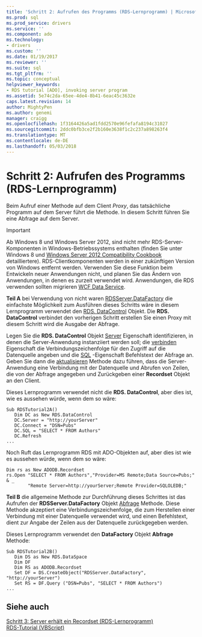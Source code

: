 ```yaml
---
title: 'Schritt 2: Aufrufen des Programms (RDS-Lernprogramm) | Microsoft Docs'
ms.prod: sql
ms.prod_service: drivers
ms.service: ''
ms.component: ado
ms.technology:
- drivers
ms.custom: ''
ms.date: 01/19/2017
ms.reviewer: ''
ms.suite: sql
ms.tgt_pltfrm: ''
ms.topic: conceptual
helpviewer_keywords:
- RDS tutorial [ADO], invoking server program
ms.assetid: 5e74c2da-65ee-4de4-8b41-6eac45c3632e
caps.latest.revision: 14
author: MightyPen
ms.author: genemi
manager: craigg
ms.openlocfilehash: 1f3164426a5ad1fdd2570e96fefafa8194c31027
ms.sourcegitcommit: 2ddc0bfb3ce2f2b160e3638f1c2c237a898263f4
ms.translationtype: MT
ms.contentlocale: de-DE
ms.lasthandoff: 05/03/2018
---
```

# <a name="step-2-invoke-the-server-program-rds-tutorial"></a>Schritt 2: Aufrufen des Programms (RDS-Lernprogramm)
Beim Aufruf einer Methode auf dem Client *Proxy*, das tatsächliche Programm auf dem Server führt die Methode. In diesem Schritt führen Sie eine Abfrage auf dem Server.  
  
> [!IMPORTANT]
>  Ab Windows 8 und Windows Server 2012, sind nicht mehr RDS-Server-Komponenten in Windows-Betriebssystems enthalten (finden Sie unter Windows 8 und [Windows Server 2012 Compatibility Cookbook](https://www.microsoft.com/en-us/download/details.aspx?id=27416) detailliertere). RDS-Clientkomponenten werden in einer zukünftigen Version von Windows entfernt werden. Verwenden Sie diese Funktion beim Entwickeln neuer Anwendungen nicht, und planen Sie das Ändern von Anwendungen, in denen es zurzeit verwendet wird. Anwendungen, die RDS verwenden sollten migrieren [WCF Data Service](http://go.microsoft.com/fwlink/?LinkId=199565).  
  
 **Teil A** bei Verwendung von nicht waren [RDSServer.DataFactory](../../../ado/reference/rds-api/datafactory-object-rdsserver.md) die einfachste Möglichkeit zum Ausführen dieses Schritts wäre in diesem Lernprogramm verwendet den [RDS. DataControl](../../../ado/reference/rds-api/datacontrol-object-rds.md) Objekt. Die **RDS. DataControl** verbindet den vorherigen Schritt erstellen Sie einen Proxy mit diesem Schritt wird die Ausgabe der Abfrage.  
  
 Legen Sie die **RDS. DataControl** Objekt [Server](../../../ado/reference/rds-api/server-property-rds.md) Eigenschaft identifizieren, in denen die Server-Anwendung instanziiert werden soll; die [verbinden](../../../ado/reference/rds-api/connect-property-rds.md) Eigenschaft die Verbindungszeichenfolge für den Zugriff auf die Datenquelle angeben und die [SQL](../../../ado/reference/rds-api/sql-property.md) -Eigenschaft Befehlstext der Abfrage an. Geben Sie dann die [aktualisieren](../../../ado/reference/rds-api/refresh-method-rds.md) Methode dazu führen, dass die Server-Anwendung eine Verbindung mit der Datenquelle und Abrufen von Zeilen, die von der Abfrage angegeben und Zurückgeben einer **Recordset** Objekt an den Client.  
  
 Dieses Lernprogramm verwendet nicht die **RDS. DataControl**, aber dies ist, wie es aussehen würde, wenn dem so wäre:  
  
```  
Sub RDSTutorial2A()  
   Dim DC as New RDS.DataControl  
   DC.Server = "http://yourServer"  
   DC.Connect = "DSN=Pubs"  
   DC.SQL = "SELECT * FROM Authors"  
   DC.Refresh  
...  
```  
  
 Noch Ruft das Lernprogramm RDS mit ADO-Objekten auf, aber dies ist wie es aussehen würde, wenn dem so wäre:  
  
```  
Dim rs as New ADODB.Recordset  
rs.Open "SELECT * FROM Authors","Provider=MS Remote;Data Source=Pubs;" & _  
        "Remote Server=http://yourServer;Remote Provider=SQLOLEDB;"  
```  
  
 **Teil B** die allgemeine Methode zur Durchführung dieses Schrittes ist das Aufrufen der **RDSServer.DataFactory** Objekt [Abfrage](../../../ado/reference/rds-api/query-method-rds.md) Methode. Diese Methode akzeptiert eine Verbindungszeichenfolge, die zum Herstellen einer Verbindung mit einer Datenquelle verwendet wird, und einen Befehlstext, dient zur Angabe der Zeilen aus der Datenquelle zurückgegeben werden.  
  
 Dieses Lernprogramm verwendet den **DataFactory** Objekt **Abfrage** Methode:  
  
```  
Sub RDSTutorial2B()  
   Dim DS as New RDS.DataSpace  
   Dim DF  
   Dim RS as ADODB.Recordset  
   Set DF = DS.CreateObject("RDSServer.DataFactory", "http://yourServer")  
   Set RS = DF.Query ("DSN=Pubs", "SELECT * FROM Authors")  
...  
```  
  
## <a name="see-also"></a>Siehe auch  
 [Schritt 3: Server erhält ein Recordset (RDS-Lernprogramm)](../../../ado/guide/remote-data-service/step-3-server-obtains-a-recordset-rds-tutorial.md)   
 [RDS-Tutorial (VBScript)](../../../ado/guide/remote-data-service/rds-tutorial-vbscript.md)   
